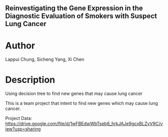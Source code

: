 ## Reinvestigating the Gene Expression in the Diagnostic Evaluation of Smokers with Suspect Lung Cancer

# Author
Lappui Chung, Sicheng Yang, Xi Chen

# Description
Using decision tree to find new genes that may cause lung cancer

This is a team project that intent to find new genes which may cause lung cancer.

Project Data: https://drive.google.com/file/d/1wFBEdwWbTseb6_hrkJAJe9gcxBLZvV9C/view?usp=sharing

